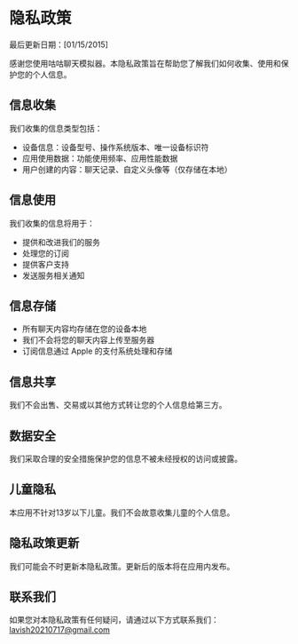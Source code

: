 # 隐私政策

最后更新日期：[01/15/2015]

感谢您使用咕咕聊天模拟器。本隐私政策旨在帮助您了解我们如何收集、使用和保护您的个人信息。

## 信息收集
我们收集的信息类型包括：
- 设备信息：设备型号、操作系统版本、唯一设备标识符
- 应用使用数据：功能使用频率、应用性能数据
- 用户创建的内容：聊天记录、自定义头像等（仅存储在本地）

## 信息使用
我们收集的信息将用于：
- 提供和改进我们的服务
- 处理您的订阅
- 提供客户支持
- 发送服务相关通知

## 信息存储
- 所有聊天内容均存储在您的设备本地
- 我们不会将您的聊天内容上传至服务器
- 订阅信息通过 Apple 的支付系统处理和存储

## 信息共享
我们不会出售、交易或以其他方式转让您的个人信息给第三方。

## 数据安全
我们采取合理的安全措施保护您的信息不被未经授权的访问或披露。

## 儿童隐私
本应用不针对13岁以下儿童。我们不会故意收集儿童的个人信息。

## 隐私政策更新
我们可能会不时更新本隐私政策。更新后的版本将在应用内发布。

## 联系我们
如果您对本隐私政策有任何疑问，请通过以下方式联系我们：
lavish20210717@gmail.com
